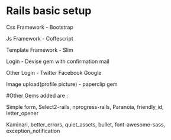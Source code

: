 # Rails basic setup

Css Framework - Bootstrap

Js Framework - Coffescript

Template Framework - Slim

Login - Devise gem with confirmation mail

Other Login - Twitter Facebook Google

Image upload(profile picture) - paperclip gem


#Other Gems added are :

Simple form, Select2-rails, nprogress-rails, Paranoia, friendly_id, letter_opener

Kaminari, better_errors, quiet_assets, bullet, font-awesome-sass, exception_notification

